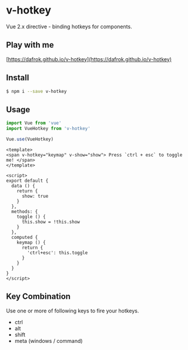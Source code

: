 # v-hotkey

Vue 2.x directive - binding hotkeys for components.

## Play with me

[https://dafrok.github.io/v-hotkey](https://dafrok.github.io/v-hotkey)

## Install

```bash
$ npm i --save v-hotkey
```

## Usage

```javascript
import Vue from 'vue'
import VueHotkey from 'v-hotkey'

Vue.use(VueHotkey)
```

```vue
<template>
<span v-hotkey="keymap" v-show="show"> Press `ctrl + esc` to toggle me! </span>
</template>

<script>
export default {
  data () {
    return {
      show: true
    }
  },
  methods: {
    toggle () {
      this.show = !this.show
    }
  },
  computed {
    keymap () {
      return {
        'ctrl+esc': this.toggle
      }
    }
  }
}
</script>
```

## Key Combination

Use one or more of following keys to fire your hotkeys.

- ctrl
- alt
- shift
- meta (windows / command)